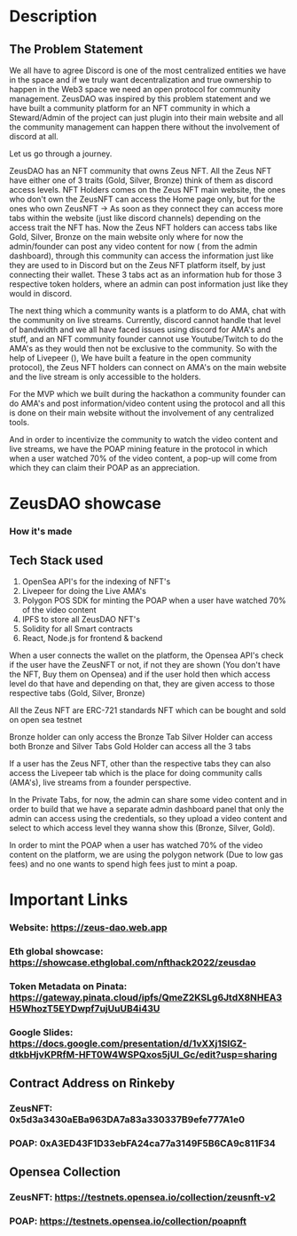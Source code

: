 # Description

## The Problem Statement

We all have to agree Discord is one of the most centralized entities we have in the space and if we truly want decentralization and true ownership to happen in the Web3 space we need an open protocol for community management. ZeusDAO was inspired by this problem statement and we have built a community platform for an NFT community in which a Steward/Admin of the project can just plugin into their main website and all the community management can happen there without the involvement of discord at all.

Let us go through a journey.

ZeusDAO has an NFT community that owns Zeus NFT.
All the Zeus NFT have either one of 3 traits (Gold, Silver, Bronze) think of them as discord access levels.
NFT Holders comes on the Zeus NFT main website, the ones who don't own the ZeusNFT can access the Home page only, but for the ones who own ZeusNFT -> As soon as they connect they can access more tabs within the website (just like discord channels) depending on the access trait the NFT has.
Now the Zeus NFT holders can access tabs like Gold, Silver, Bronze on the main website only where for now the admin/founder can post any video content for now ( from the admin dashboard), through this community can access the information just like they are used to in Discord but on the Zeus NFT platform itself, by just connecting their wallet.
These 3 tabs act as an information hub for those 3 respective token holders, where an admin can post information just like they would in discord.

The next thing which a community wants is a platform to do AMA, chat with the community on live streams. Currently, discord cannot handle that level of bandwidth and we all have faced issues using discord for AMA's and stuff, and an NFT community founder cannot use Youtube/Twitch to do the AMA's as they would then not be exclusive to the community.
So with the help of Livepeer (), We have built a feature in the open community protocol), the Zeus NFT holders can connect on AMA's on the main website and the live stream is only accessible to the holders.

For the MVP which we built during the hackathon a community founder can do AMA's and post information/video content using the protocol and all this is done on their main website without the involvement of any centralized tools.

And in order to incentivize the community to watch the video content and live streams, we have the POAP mining feature in the protocol in which when a user watched 70% of the video content, a pop-up will come from which they can claim their POAP as an appreciation.

# ZeusDAO showcase

### How it's made

## Tech Stack used

1. OpenSea API's for the indexing of NFT's
2. Livepeer for doing the Live AMA's
3. Polygon POS SDK for minting the POAP when a user have watched 70% of the video content
4. IPFS to store all ZeusDAO NFT's
5. Solidity for all Smart contracts
6. React, Node.js for frontend & backend

When a user connects the wallet on the platform, the Opensea API's check if the user have the ZeusNFT or not, if not they are shown (You don't have the NFT, Buy them on Opensea) and if the user hold then which access level do that have and depending on that, they are given access to those respective tabs (Gold, Silver, Bronze)

All the Zeus NFT are ERC-721 standards NFT which can be bought and sold on open sea testnet

Bronze holder can only access the Bronze Tab
Silver Holder can access both Bronze and Silver Tabs
Gold Holder can access all the 3 tabs

If a user has the Zeus NFT, other than the respective tabs they can also access the Livepeer tab which is the place for doing community calls (AMA's), live streams from a founder perspective.

In the Private Tabs, for now, the admin can share some video content and in order to build that we have a separate admin dashboard panel that only the admin can access using the credentials, so they upload a video content and select to which access level they wanna show this (Bronze, Silver, Gold).

In order to mint the POAP when a user has watched 70% of the video content on the platform, we are using the polygon network (Due to low gas fees) and no one wants to spend high fees just to mint a poap.

# Important Links

### Website: https://zeus-dao.web.app

### Eth global showcase: https://showcase.ethglobal.com/nfthack2022/zeusdao

### Token Metadata on Pinata: https://gateway.pinata.cloud/ipfs/QmeZ2KSLg6JtdX8NHEA3H5WhozT5EYDwpf7ujUuUB4i43U

### Google Slides: https://docs.google.com/presentation/d/1vXXj1SlGZ-dtkbHjvKPRfM-HFT0W4WSPQxos5jUl_Gc/edit?usp=sharing

## Contract Address on Rinkeby

### ZeusNFT: 0x5d3a3430aEBa963DA7a83a330337B9efe777A1e0

### POAP: 0xA3ED43F1D33ebFA24ca77a3149F5B6CA9c811F34

## Opensea Collection

### ZeusNFT: https://testnets.opensea.io/collection/zeusnft-v2

### POAP: https://testnets.opensea.io/collection/poapnft
